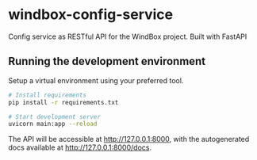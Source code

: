 # windbox-config-service

Config service as RESTful API for the WindBox project. Built with FastAPI

## Running the development environment

Setup a virtual environment using your preferred tool.

```zsh
# Install requirements
pip install -r requirements.txt

# Start development server
uvicorn main:app --reload
```

The API will be accessible at http://127.0.0.1:8000, with the autogenerated docs available at http://127.0.0.1:8000/docs.
